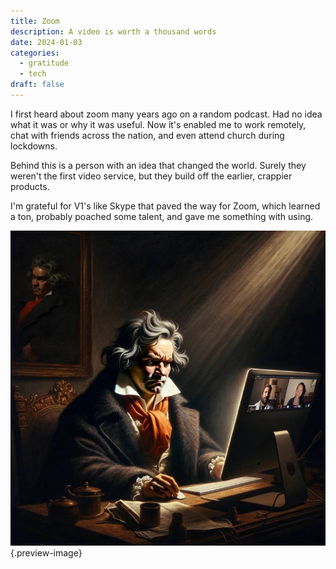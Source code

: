 ```yaml
---
title: Zoom
description: A video is worth a thousand words
date: 2024-01-03
categories:
  - gratitude
  - tech
draft: false
---
```

I first heard about zoom many years ago on a random podcast. Had no idea what it was or why it was useful. Now it's enabled me to work remotely, chat with friends across the nation, and even attend church during lockdowns. 

Behind this is a person with an idea that changed the world. Surely they weren't the first video service, but they build off the earlier, crappier products. 

I'm grateful for V1's like Skype that paved the way for Zoom, which learned a ton, probably poached some talent, and gave me something with using. 

![Beethoven Zooming with friends, ala Caravaggio](../img/dalle-caravaggio-zoom.jpeg){.preview-image}

